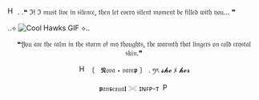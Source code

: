 <img src="https://media.discordapp.net/attachments/1330626638530220085/1377658895039725588/HeartPlanet.gif?ex=6839c454&is=683872d4&hm=1156d0695eb144c73e6ac9012500cc9cdde5fb77f3a3b663839984cf70617ae0&=" alt="Heart Planet" width="16" height="16" />
 . .❝ ℑ𝔣 ℑ 𝔪𝔲𝔰𝔱 𝔩𝔦𝔳𝔢 𝔦𝔫 𝔰𝔦𝔩𝔢𝔫𝔠𝔢, 𝔱𝔥𝔢𝔫 𝔩𝔢𝔱 𝔢𝔳𝔢𝔯𝔶 𝔰𝔦𝔩𝔢𝔫𝔱 𝔪𝔬𝔪𝔢𝔫𝔱 𝔟𝔢 𝔣𝔦𝔩𝔩𝔢𝔡 𝔴𝔦𝔱𝔥 𝔶𝔬𝔲... ❞


..⟡ ![Cool Hawks GIF](https://64.media.tumblr.com/ababd2455ac013aed9804e03ea4608bf/f64a225bd3bfe041-dd/s640x960/a9d41e739ad65d85493800aa6fb7f7672d89afd5.gif) ⟡..

<p align="center">❝𝔜𝔬𝔲 𝔞𝔯𝔢 𝔱𝔥𝔢 𝔠𝔞𝔩𝔪 𝔦𝔫 𝔱𝔥𝔢 𝔰𝔱𝔬𝔯𝔪 𝔬𝔣 𝔪𝔶 𝔱𝔥𝔬𝔲𝔤𝔥𝔱𝔰, 𝔱𝔥𝔢 𝔴𝔞𝔯𝔪𝔱𝔥 𝔱𝔥𝔞𝔱 𝔩𝔦𝔫𝔤𝔢𝔯𝔰 𝔬𝔫 𝔠𝔬𝔩𝔡 𝔠𝔯𝔶𝔰𝔱𝔞𝔩 𝔰𝔨𝔦𝔫.❞

<p align="center">   <img src="https://media.discordapp.net/attachments/1330626638530220085/1377658895039725588/HeartPlanet.gif?ex=6839c454&is=683872d4&hm=1156d0695eb144c73e6ac9012500cc9cdde5fb77f3a3b663839984cf70617ae0&=" alt="Heart Planet" width="16" height="16" />
〔 󠀠 󠀠 𝕹𝔬𝔳𝔞 ⋆ 𝔳𝔞𝔪𝖕   󠁩〕 . ꪆৎ  𝓼𝓱𝓮 ﾒ 𝓱𝓮𝓻   

<p align="center"> 𝖕𝔞𝔫𝖘𝔢𝔵𝔲𝔞𝖑 𓏵 ɪɴꜰᴘ-ᴛ <img src="https://media.discordapp.net/attachments/1330626638530220085/1377661941010534400/purple.gif?ex=6839c72a&is=683875aa&hm=c00c9218c05acbd36c963e27a0b1191903d291550db298bd3b5a7e0afa779247&=" alt="Purple GIF" width="16" height="16" />





